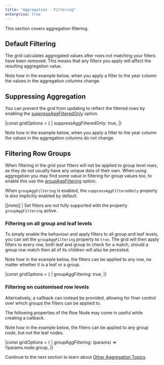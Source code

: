 ```yaml
---
title: "Aggregation - Filtering"
enterprise: true
---
```


This section covers aggregation filtering. 

## Default Filtering

The grid calculates aggregated values after rows not matching your filters have been removed. This means that any filters
you apply will affect the resulting aggregation value.

Note how in the example below, when you apply a filter to the year column the values in the aggregation columns change.

<grid-example title='Aggregation and Filters' name='filters' type='generated' options='{ "enterprise": true, "modules": ["clientside", "rowgrouping", "menu"] }'></grid-example>

## Suppressing Aggregation

You can prevent the grid from updating to reflect the filtered rows by enabling the [suppressAggFilteredOnly](/grid-properties/#reference-rowPivoting-suppressAggFilteredOnly) option.

<snippet spaceBetweenProperties="true">
|const gridOptions = {
|   suppressAggFilteredOnly: true,
|}
</snippet>

Note how in the example below, when you apply a filter to the year column the values in the aggregation columns do not change.

<grid-example title='Suppress Filtered Only' name='suppress-filtered-only' type='generated' options='{ "enterprise": true, "modules": ["clientside", "rowgrouping", "menu"] }'></grid-example>

## Filtering Row Groups

When filtering in the grid your filters will not be applied to group level rows, as they do not usually have any unique data of their own. When using aggregation you may find some value in filtering for group values too, to enable this use the [groupAggFiltering](/grid-properties/#reference-rowPivoting-groupAggFiltering) option.

When `groupAggFiltering` is enabled, the `suppressAggFilteredOnly` property is also implicitly enabled by default.

[[note]]
| Set filters are not fully supported with the property `groupAggFiltering` active.

### Filtering on all group and leaf levels

To simply enable the behaviour and apply filters to all group and leaf levels, you can set the `groupAggFiltering` property to `true`. The grid will then apply filters to every row, both leaf and group to check for a match, should a group row match then all of its children will also be persisted. 

Note how in the example below, the filters can be applied to any row, no matter whether it is a leaf or a group.

<snippet>
|const gridOptions = {
|   groupAggFiltering: true,
|}
</snippet>

<grid-example title='Group and Leaf Aggregate Filtering' name='agg-filtering-all' type='generated' options='{ "enterprise": true, "modules": ["clientside", "rowgrouping", "menu"] }'></grid-example>

### Filtering on customised row levels

Alternatively, a callback can instead be provided, allowing for finer control over which groups the filters can be applied to.

The following properties of the Row Node may come in useful while creating a callback.

<api-documentation source='resources/reference.json'></api-documentation>

Note how in the example below, the filters can be applied to any group node, but not the leaf nodes.

<snippet>
|const gridOptions = {
|   groupAggFiltering: (params) => !!params.node.group,
|}
</snippet>

<grid-example title='Group and Leaf Aggregate Filtering' name='agg-filtering-group' type='generated' options='{ "enterprise": true, "modules": ["clientside", "rowgrouping", "menu"] }'></grid-example>

Continue to the next section to learn about [Other Aggregation Topics](/aggregation-filtering/).